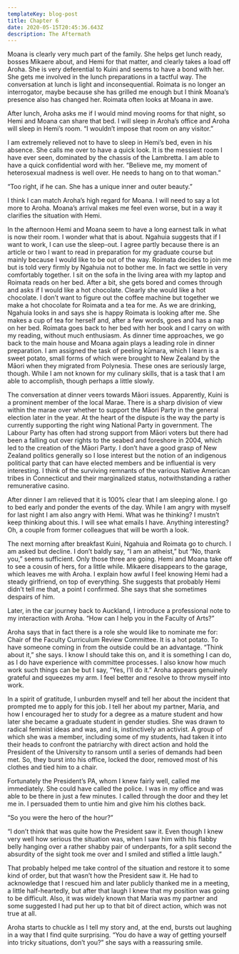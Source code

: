 ```yaml
---
templateKey: blog-post
title: Chapter 6
date: 2020-05-15T20:45:36.643Z
description: The Aftermath
---
```

Moana is clearly very much part of the family. She helps get lunch ready, bosses Mikaere about, and Hemi for that matter, and clearly takes a load off Aroha. She is very deferential to Kuini and seems to have a bond with her. She gets me involved in the lunch preparations in a tactful way. The conversation at lunch is light and inconsequential. Roimata is no longer an interrogator, maybe because she has grilled me enough but I think Moana’s presence also has changed her. Roimata often looks at Moana in awe.

After lunch, Aroha asks me if I would mind moving rooms for that night, so Hemi and Moana can share that bed. I will sleep in Aroha’s office and Aroha will sleep in Hemi’s room. “I wouldn’t impose that room on any visitor.”

I am extremely relieved not to have to sleep in Hemi’s bed, even in his absence. She calls me over to have a quick look. It is the messiest room I have ever seen, dominated by the chassis of the Lambretta. I am able to have a quick confidential word with her. “Believe me, my moment of heterosexual madness is well over. He needs to hang on to that woman.”

“Too right, if he can. She has a unique inner and outer beauty.”

I think I can match Aroha’s high regard for Moana. I will need to say a lot more to Aroha. Moana’s arrival makes me feel even worse, but in a way it clarifies the situation with Hemi.

In the afternoon Hemi and Moana seem to have a long earnest talk in what is now their room. I wonder what that is about. Ngahuia suggests that if I want to work, I can use the sleep-out. I agree partly because there is an article or two I want to read in preparation for my graduate course but mainly because I would like to be out of the way. Roimata decides to join me but is told very firmly by Ngahuia not to bother me. In fact we settle in very comfortably together. I sit on the sofa in the living area with my laptop and Roimata reads on her bed. After a bit, she gets bored and comes through and asks if I would like a hot chocolate. Clearly she would like a hot chocolate. I don’t want to figure out the coffee machine but together we make a hot chocolate for Roimata and a tea for me. As we are drinking, Ngahuia looks in and says she is happy Roimata is looking after me. She makes a cup of tea for herself and, after a few words, goes and has a nap on her bed. Roimata goes back to her bed with her book and I carry on with my reading, without much enthusiasm. As dinner time approaches, we go back to the main house and Moana again plays a leading role in dinner preparation. I am assigned the task of peeling kūmara, which I learn is a sweet potato, small forms of which were brought to New Zealand by the Māori when they migrated from Polynesia. These ones are seriously large, though. While I am not known for my culinary skills, that is a task that I am able to accomplish, though perhaps a little slowly.

The conversation at dinner veers towards Māori issues. Apparently, Kuini is a prominent member of the local Marae. There is a sharp division of view within the marae over whether to support the Māori Party in the general election later in the year. At the heart of the dispute is the way the party is currently supporting the right wing National Party in government. The Labour Party has often had strong support from Māori voters but there had been a falling out over rights to the seabed and foreshore in 2004, which led to the creation of the Māori Party. I don’t have a good grasp of New Zealand politics generally so I lose interest but the notion of an indigenous political party that can have elected members and be influential is very interesting. I think of the surviving remnants of the various Native American tribes in Connecticut and their marginalized status, notwithstanding a rather remunerative casino.

After dinner I am relieved that it is 100% clear that I am sleeping alone. I go to bed early and ponder the events of the day. While I am angry with myself for last night I am also angry with Hemi. What was he thinking? I mustn’t keep thinking about this. I will see what emails I have. Anything interesting? Oh, a couple from former colleagues that will be worth a look.

The next morning after breakfast Kuini, Ngahuia and Roimata go to church. I am asked but decline. I don’t baldly say, “I am an atheist,” but “No, thank you,” seems sufficient. Only those three are going. Hemi and Moana take off to see a cousin of hers, for a little while. Mikaere disappears to the garage, which leaves me with Aroha. I explain how awful I feel knowing Hemi had a steady girlfriend, on top of everything. She suggests that probably Hemi didn’t tell me that, a point I confirmed. She says that she sometimes despairs of him.

Later, in the car journey back to Auckland, I introduce a professional note to my interaction with Aroha. “How can I help you in the Faculty of Arts?”

Aroha says that in fact there is a role she would like to nominate me for: Chair of the Faculty Curriculum Review Committee. It is a hot potato. To have someone coming in from the outside could be an advantage. “Think about it,” she says. I know I should take this on, and it is something I can do, as I do have experience with committee processes. I also know how much work such things can be but I say, “Yes, I’ll do it.” Aroha appears genuinely grateful and squeezes my arm. I feel better and resolve to throw myself into work.

In a spirit of gratitude, I unburden myself and tell her about the incident that prompted me to apply for this job. I tell her about my partner, Maria, and how I encouraged her to study for a degree as a mature student and how later she became a graduate student in gender studies. She was drawn to radical feminist ideas and was, and is, instinctively an activist. A group of which she was a member, including some of my students, had taken it into their heads to confront the patriarchy with direct action and hold the President of the University to ransom until a series of demands had been met. So, they burst into his office, locked the door, removed most of his clothes and tied him to a chair.

Fortunately the President’s PA, whom I knew fairly well, called me immediately. She could have called the police. I was in my office and was able to be there in just a few minutes. I called through the door and they let me in. I persuaded them to untie him and give him his clothes back.

“So you were the hero of the hour?”

“I don’t think that was quite how the President saw it. Even though I knew very well how serious the situation was, when I saw him with his flabby belly hanging over a rather shabby pair of underpants, for a split second the absurdity of the sight took me over and I smiled and stifled a little laugh.”

That probably helped me take control of the situation and restore it to some kind of order, but that wasn’t how the President saw it. He had to acknowledge that I rescued him and later publicly thanked me in a meeting, a little half-heartedly, but after that laugh I knew that my position was going to be difficult. Also, it was widely known that Maria was my partner and some suggested I had put her up to that bit of direct action, which was not true at all.

Aroha starts to chuckle as I tell my story and, at the end, bursts out laughing in a way that I find quite surprising. “You do have a way of getting yourself into tricky situations, don’t you?” she says with a reassuring smile.